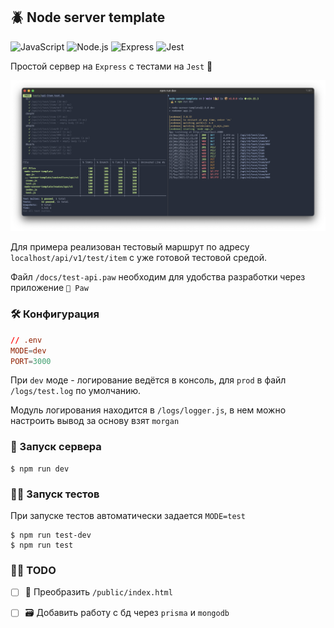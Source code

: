 ## 🪲 Node server template

![JavaScript](https://img.shields.io/badge/-JavaScript-24292F?style=for-the-badge&logo=JavaScript&logoColor=F7DF1E)
![Node.js](https://img.shields.io/badge/-Node.js-24292F?style=for-the-badge&logo=Node.js&logoColor=339933)
![Express](https://img.shields.io/badge/-Express-24292F?style=for-the-badge&logo=Express)
![Jest](https://img.shields.io/badge/-Jest-24292F?style=for-the-badge&logo=Jest&logoColor=C21325)

Простой сервер на ```Express``` с тестами на ```Jest``` 👋

<img src="./docs/Preview.png" alt="Preview" />

Для примера реализован тестовый маршрут по адресу ```localhost/api/v1/test/item``` с уже готовой тестовой средой.

Файл ```/docs/test-api.paw``` необходим для удобства разработки через приложение ```🦊 Paw```

### 🛠 Конфигурация

```conf
// .env
MODE=dev
PORT=3000
```
При ```dev``` моде - логирование ведётся в консоль, для ```prod``` в файл ```/logs/test.log``` по умолчанию.

Модуль логирования находится в ```/logs/logger.js```, в нем можно настроить вывод за основу взят  ```morgan```

### 🚀 Запуск сервера

```console
$ npm run dev
```
### 🧑‍💻 Запуск тестов

При запуске тестов автоматически задается ```MODE=test```

```console
$ npm run test-dev
$ npm run test
```

### 🏋️‍♂️ TODO

- [ ] 💅 Преобразить ```/public/index.html```
- [ ] 🗃 Добавить работу с бд через ```prisma``` и ```mongodb```

